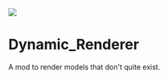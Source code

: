 [![](https://jitpack.io/v/GiantLuigi4/Dynamic_Renderer.svg)](https://jitpack.io/#GiantLuigi4/Dynamic_Renderer)

# Dynamic_Renderer
A mod to render models that don't quite exist.

